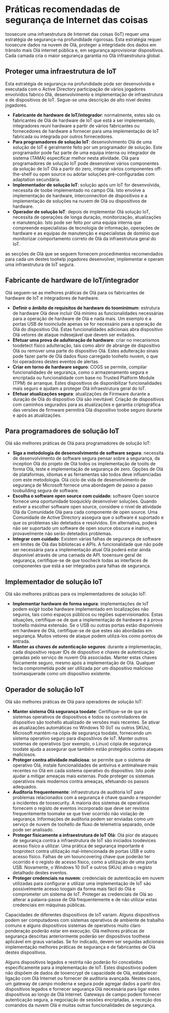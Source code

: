 # <a name="internet-of-things-security-best-practices"></a>Práticas recomendadas de segurança de Internet das coisas
toosecure uma infraestrutura de Internet das coisas (IoT) requer uma estratégia de segurança-na profundidade rigorosas. Esta estratégia requer toosecure dados na nuvem de Olá, proteger a integridade dos dados em trânsito mais Olá internet pública e, em segurança aprovisionar dispositivos. Cada camada cria o maior segurança garantia no Olá infraestrutura global.

## <a name="secure-an-iot-infrastructure"></a>Proteger uma infraestrutura de IoT
Esta estratégia de segurança-na profundidade pode ser desenvolvida e executada com o Active Directory participação de vários jogadores envolvidos fabrico Olá, desenvolvimento e implementação de infraestrutura e de dispositivos de IoT. Segue-se uma descrição de alto nível destes jogadores.  

* **Fabricante de hardware de IoT/integrador**: normalmente, estes são os fabricantes de Olá de hardware de IoT que está a ser implementado, integradores reuni hardware a partir de vários fabricantes ou fornecedores de hardware a fornecer para uma implementação de IoT fabricada ou integrada por outros fornecedores.
* **Para programadores de solução IoT**: desenvolvimento Olá de uma solução de IoT é geralmente feito por um programador de solução. Este programador pode faz parte de uma equipa interna ou integrador de sistema (TAMA) especificar melhor nesta atividade. Olá para programadores de solução IoT pode desenvolver vários componentes da solução de IoT Olá a partir do zero, integrar vários componentes off-the-shelf ou open source ou adotar soluções pré-configuradas com adaptation secundária.
* **Implementador de solução IoT**: solução após um IoT for desenvolvida, necessita de toobe implementado no campo Olá. Isto envolve a implementação de hardware, interconnection de dispositivos e a implementação de soluções na nuvem de Olá ou dispositivos de hardware.
* **Operador de solução IoT**: depois de implementar Olá solução IoT, necessita de operações de longa duração, monitorização, atualizações e manutenção. Isto pode ser feito por uma equipa interna que compreende especialistas de tecnologia de informação, operações de hardware e as equipas de manutenção e especialistas de domínio que monitorizar comportamento correto de Olá da infraestrutura geral do IoT.

as secções de Olá que se seguem fornecem procedimentos recomendados para cada um destes toohelp jogadores desenvolver, implementar e operam uma infraestrutura de IoT segura.

## <a name="iot-hardware-manufacturerintegrator"></a>Fabricante de hardware de IoT/integrador
Olá seguem-se as melhores práticas de Olá para os fabricantes de hardware de IoT e integradores de hardware.

* **Definir o âmbito de requisitos de hardware do toominimum**: estrutura de hardware Olá deve incluir Olá mínimo as funcionalidades necessárias para a operação de hardware de Olá e nada mais. Um exemplo é a portas USB de tooinclude apenas se for necessário para a operação de Olá do dispositivo Olá. Estas funcionalidades adicionais abra dispositivo Olá vetores de ataque indesejável que devem ser evitados.
* **Efetuar uma prova de adulteração de hardware**: criar no mecanismos toodetect físico adulteração, tais como abrir de abrange de dispositivo Olá ou remover uma parte do dispositivo Olá. Estes adulteração sinais pode fazer parte de Olá dados fluxo carregado toohello nuvem, o que foi operadores destes eventos de alertas.
* **Criar em torno de hardware seguro**: COGS se permite, compilar funcionalidades de segurança, como o armazenamento segura e encriptada ou funcionalidade com base no Trusted Platform Module (TPM) de arranque. Estes dispositivos de disponibilizar funcionalidades mais seguro e ajudam a proteger Olá infraestrutura geral do IoT.
* **Efetuar atualizações segura**: atualizações de Firmware durante a duração de Olá do dispositivo Olá são inevitável. Criação de dispositivos com caminhos segurados para as atualizações e garantia criptográfica das versões de firmware permitirá Olá dispositivo toobe seguro durante e após as atualizações.

## <a name="iot-solution-developer"></a>Para programadores de solução IoT
Olá são melhores práticas de Olá para programadores de solução IoT:

* **Siga a metodologia de desenvolvimento de software segura**: necessita de desenvolvimento de software segura pensar sobre a segurança, da inception Olá do projeto de Olá todos os implementação de tooits de forma Olá, teste e implementação de segurança de zero. Opções de Olá de plataformas, idiomas e as ferramentas são todos deve influenciadas com este metodologia. Olá ciclo de vida de desenvolvimento de segurança de Microsoft fornece uma abordagem de passo a passo toobuilding segura de software.
* **Escolha o software open source com cuidado**: software Open source fornece uma oportunidade tooquickly desenvolver soluções. Quando estiver a escolher software open source, considere o nível de atividade Olá da Comunidade Olá para cada componente de open source. Uma Comunidade de Active Directory assegura que o software é suportado e que os problemas são detetados e resolvidos. Em alternativa, poderá não ser suportado um software de open source obscura e inativo, e provavelmente não serão detetados problemas.
* **Integrar com cuidado**: Existem várias falhas de segurança de software em limites de Olá das bibliotecas e APIs. A funcionalidade que não pode ser necessária para a implementação atual Olá poderá estar ainda disponível através de uma camada de API. tooensure geral de segurança, certifique-se de que toocheck todas as interfaces de componentes que está a ser integrados para falhas de segurança.      

## <a name="iot-solution-deployer"></a>Implementador de solução IoT
Olá são melhores práticas para os implementadores de solução IoT:

* **Implementar hardware de forma segura**: implementações de IoT podem exigir toobe hardware implementado em localizações não seguros, tais como espaços públicos ou regiões supervisionados. Estas situações, certifique-se de que a implementação de hardware é à prova toohello máxima extensão. Se o USB ou outras portas estão disponíveis em hardware de Olá, certifique-se de que estes são abordadas em segurança. Muitos vetores de ataque podem utilizá-los como pontos de entrada.
* **Manter as chaves de autenticação seguros**: durante a implementação, cada dispositivo requer IDs de dispositivo e chaves de autenticação geradas pelo serviço de nuvem Olá associadas. Manter estas chaves fisicamente seguro, mesmo após a implementação de Olá. Qualquer tecla comprometida pode ser utilizada por um dispositivo malicioso toomasquerade como um dispositivo existente.

## <a name="iot-solution-operator"></a>Operador de solução IoT
Olá são melhores práticas de Olá para operadores de solução IoT:

* **Manter sistema Olá segurança toodate**: Certifique-se de que os sistemas operativos de dispositivos e todos os controladores de dispositivo são toohello atualizado de versões mais recentes. Se ativar as atualizações automáticas no Windows 10 (IoT ou outros SKUs), Microsoft mantém-na cópia de segurança toodate, fornecendo um sistema operativo seguro para dispositivos de IoT. Manter outros sistemas de operativos (por exemplo, o Linux) cópia de segurança toodate ajuda a assegurar que também estão protegidos contra ataques maliciosos.
* **Proteger contra atividade maliciosa**: se permite que o sistema de operativo Olá, instale funcionalidades de antivírus e antimalware mais recentes no Olá em cada sistema operativo do dispositivo. Isto pode ajudar a mitigar ameaças mais externas. Pode proteger os sistemas operativos mais modernos contra ameaças, efetuando os passos adequados.
* **Auditoria frequentemente**: infraestrutura de auditoria IoT para problemas relacionados com a segurança é chave quando a responder a incidentes de toosecurity. A maioria dos sistemas de operativos fornecem o registo de eventos incorporado que deve ser revistos frequentemente toomake se que tiver ocorrido não violação de segurança. Informações de auditoria podem ser enviadas como um serviço de nuvem de toohello de fluxo de telemetria separado, onde pode ser analisado.
* **Proteger fisicamente a infraestrutura de IoT Olá**: Olá pior de ataques de segurança contra a infraestrutura de IoT são iniciados toodevices acesso físico a utilizar. Uma prática de segurança importante é tooprotect contra utilização mal-intencionada de portas USB e outro acesso físico. Falhas de um toouncovering chave que poderão ter ocorrido é o registo de acesso físico, como a utilização de uma porta USB. Novamente, o Windows 10 (IoT e outros SKUs) ativa o registo detalhado destes eventos.
* **Proteger credenciais na nuvem**: credenciais de autenticação em nuvem utilizadas para configurar e utilizar uma implementação de IoT são possivelmente acesso toogain da forma mais fácil do Olá e comprometer um sistema de IoT. Proteger as credenciais de Olá ao alterar a palavra-passe de Olá frequentemente e de não utilizar estas credenciais em máquinas públicas.

Capacidades de diferentes dispositivos de IoT variam. Alguns dispositivos podem ser computadores com sistemas operativos de ambiente de trabalho comuns e alguns dispositivos sistemas de operativos muito claro ponderação poderão estar em execução. Olá melhores práticas de segurança descritas anteriormente poderão ser dispositivos toothese aplicável em graus variadas. Se for indicado, devem ser seguidas adicionais implementação melhores práticas de segurança e de fabricantes de Olá destes dispositivos.

Alguns dispositivos legados e restrita não poderão foi concebidos especificamente para a implementação de IoT. Estes dispositivos podem não dispõem de dados de tooencrypt de capacidade de Olá, estabelecer ligação com Olá Internet ou fornecer de auditoria avançada. Nestes casos, um gateway de campo moderna e segura pode agregar dados a partir dos dispositivos legados e fornecer segurança Olá necessária para ligar estes dispositivos ao longo de Olá Internet. Gateways de campo podem fornecer autenticação segura, a negociação de sessões encriptadas, a receção dos comandos da nuvem Olá e muitas outras funcionalidades de segurança.

